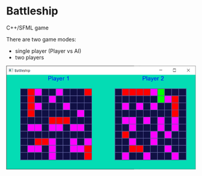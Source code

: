 # Battleship
C++/SFML game

There are two game modes:
- single player (Player vs AI)
- two players

![Game screenshot](images/Screenshot_01.png)
